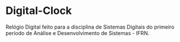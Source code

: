 # Digital-Clock
Relógio Digital feito para a disciplina de Sistemas Digitais do primeiro período de Análise e Desenvolvimento de Sistemas - IFRN.
